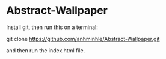 # Abstract-Wallpaper

Install git, then run this on a terminal:

git clone https://github.com/anhminhle/Abstract-Wallpaper.git

and then run the index.html file.


